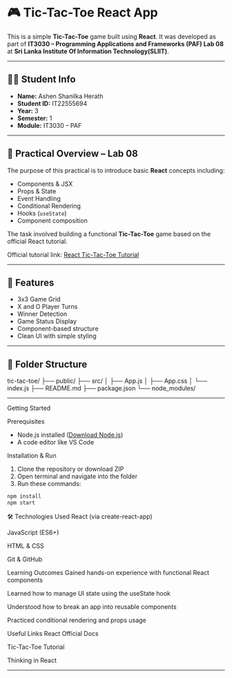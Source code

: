 # 🎮 Tic-Tac-Toe React App

This is a simple **Tic-Tac-Toe** game built using **React**. It was developed as part of **IT3030 – Programming Applications and Frameworks (PAF) Lab 08** at **Sri Lanka Institute Of Information Technology(SLIIT)**.

---

## 👨‍🎓 Student Info

- **Name:** Ashen Shanilka Herath
- **Student ID:** IT22555694
- **Year:** 3
- **Semester:** 1
- **Module:** IT3030 – PAF

---

## 🧠 Practical Overview – Lab 08

The purpose of this practical is to introduce basic **React** concepts including:

- Components & JSX
- Props & State
- Event Handling
- Conditional Rendering
- Hooks (`useState`)
- Component composition

The task involved building a functional **Tic-Tac-Toe** game based on the official React tutorial.

Official tutorial link: [React Tic-Tac-Toe Tutorial](https://react.dev/learn/tutorial-tic-tac-toe)

---

## 📌 Features

- 3x3 Game Grid
- X and O Player Turns
- Winner Detection
- Game Status Display
- Component-based structure
- Clean UI with simple styling

---

## 📂 Folder Structure

tic-tac-toe/
├── public/
├── src/
│ ├── App.js
│ ├── App.css
│ └── index.js
├── README.md
├── package.json
└── node_modules/

---

Getting Started

Prerequisites

- Node.js installed ([Download Node.js](https://nodejs.org))
- A code editor like VS Code

Installation & Run

1. Clone the repository or download ZIP
2. Open terminal and navigate into the folder
3. Run these commands:

```bash
npm install
npm start
```

🛠 Technologies Used
React (via create-react-app)

JavaScript (ES6+)

HTML & CSS

Git & GitHub

Learning Outcomes
Gained hands-on experience with functional React components

Learned how to manage UI state using the useState hook

Understood how to break an app into reusable components

Practiced conditional rendering and props usage

Useful Links
React Official Docs

Tic-Tac-Toe Tutorial

Thinking in React


--------------
